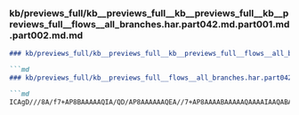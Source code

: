 ### kb/previews_full/kb__previews_full__kb__previews_full__kb__previews_full__flows__all_branches.har.part042.md.part001.md.part002.md.md

```md
### kb/previews_full/kb__previews_full__kb__previews_full__flows__all_branches.har.part042.md.part001.md.part002.md

```md
### kb/previews_full/kb__previews_full__flows__all_branches.har.part042.md.part001.md (part 002)

```md
ICAgD///8A/f7+AP8BAAAAAQIA/QD/AP8AAAAAAQEA//7+AP8AAAABAAAAAQAAAAIAAQABAAEA
```

```

```

```
